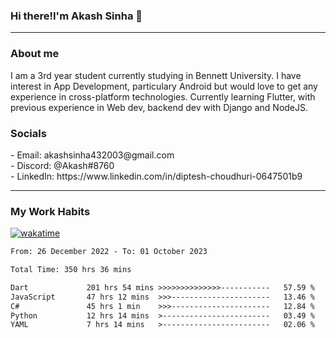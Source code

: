 <h3>Hi there!I'm Akash Sinha 👋</h3>

--- 

<h3>About me</h3>
I am a 3rd year student currently studying in Bennett University. I have interest in App Development, particulary Android but would love to get any experience in cross-platform technologies. Currently learning Flutter, with previous experience in Web dev, backend dev with Django and NodeJS.

<h3>Socials</h3>
 - Email: akashsinha432003@gmail.com<br>
 - Discord: @Akash#8760<br>
 - LinkedIn: https://www.linkedin.com/in/diptesh-choudhuri-0647501b9<br>


---

<h3>My Work Habits</h3>

[![wakatime](https://wakatime.com/badge/user/938b2951-49cf-4810-9b9e-c17cde3d3343.svg)](https://wakatime.com/@938b2951-49cf-4810-9b9e-c17cde3d3343)

<!--START_SECTION:waka-->

```txt
From: 26 December 2022 - To: 01 October 2023

Total Time: 350 hrs 36 mins

Dart             201 hrs 54 mins >>>>>>>>>>>>>>-----------   57.59 %
JavaScript       47 hrs 12 mins  >>>----------------------   13.46 %
C#               45 hrs 1 min    >>>----------------------   12.84 %
Python           12 hrs 14 mins  >------------------------   03.49 %
YAML             7 hrs 14 mins   >------------------------   02.06 %
```

<!--END_SECTION:waka-->

